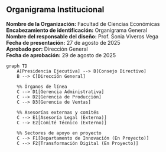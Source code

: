 ## Organigrama Institucional
**Nombre de la Organización:** Facultad de Ciencias Económicas  
**Encabezamiento de identificación:** Organigrama General  
**Nombre del responsable del diseño:** Prof. Sonia Viveros Vega  
**Fecha de presentación:** 27 de agosto de 2025  
**Aprobado por:** Dirección General  
**Fecha de aprobación:** 29 de agosto de 2025  

```mermaid
graph TD
    A[Presidencia Ejecutiva] --> B[Consejo Directivo]
    B --> C[Dirección General]

    %% Órganos de línea
    C --> D1[Gerencia Administrativa]
    C --> D2[Gerencia de Producción]
    C --> D3[Gerencia de Ventas]
    
    %% Asesorías externas y comités
    C --> E1[Asesoría Legal (Externa)]
    C --> E2[Comité Técnico (Externo)]

    %% Sectores de apoyo en proyecto
    C --> F1[Departamento de Innovación (En Proyecto)]
    C --> F2[Transformación Digital (En Proyecto)]

